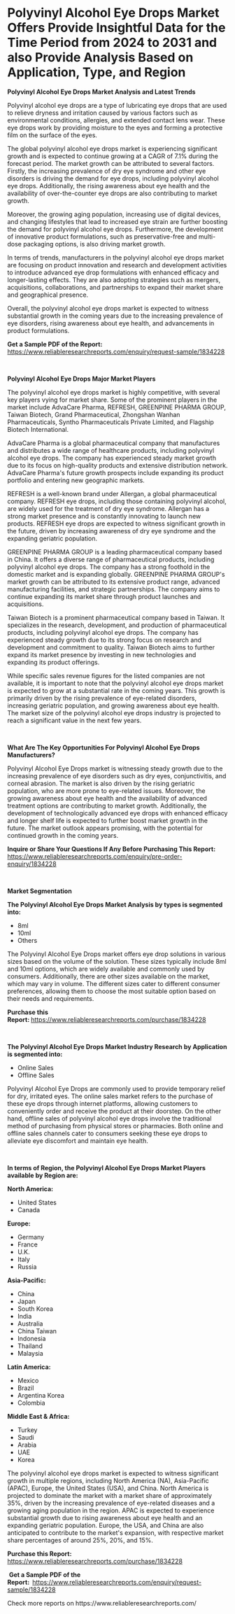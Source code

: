 <p><h1>Polyvinyl Alcohol Eye Drops Market Offers Provide Insightful Data for the Time Period from 2024 to 2031 and also Provide Analysis Based on Application, Type, and Region</h1></p><p><strong>Polyvinyl Alcohol Eye Drops Market Analysis and Latest Trends</strong></p>
<p><p>Polyvinyl alcohol eye drops are a type of lubricating eye drops that are used to relieve dryness and irritation caused by various factors such as environmental conditions, allergies, and extended contact lens wear. These eye drops work by providing moisture to the eyes and forming a protective film on the surface of the eyes.</p><p>The global polyvinyl alcohol eye drops market is experiencing significant growth and is expected to continue growing at a CAGR of 7.1% during the forecast period. The market growth can be attributed to several factors. Firstly, the increasing prevalence of dry eye syndrome and other eye disorders is driving the demand for eye drops, including polyvinyl alcohol eye drops. Additionally, the rising awareness about eye health and the availability of over-the-counter eye drops are also contributing to market growth.</p><p>Moreover, the growing aging population, increasing use of digital devices, and changing lifestyles that lead to increased eye strain are further boosting the demand for polyvinyl alcohol eye drops. Furthermore, the development of innovative product formulations, such as preservative-free and multi-dose packaging options, is also driving market growth.</p><p>In terms of trends, manufacturers in the polyvinyl alcohol eye drops market are focusing on product innovation and research and development activities to introduce advanced eye drop formulations with enhanced efficacy and longer-lasting effects. They are also adopting strategies such as mergers, acquisitions, collaborations, and partnerships to expand their market share and geographical presence.</p><p>Overall, the polyvinyl alcohol eye drops market is expected to witness substantial growth in the coming years due to the increasing prevalence of eye disorders, rising awareness about eye health, and advancements in product formulations.</p></p>
<p><strong>Get a Sample PDF of the Report:&nbsp;</strong> <a href="https://www.reliableresearchreports.com/enquiry/request-sample/1834228">https://www.reliableresearchreports.com/enquiry/request-sample/1834228</a></p>
<p>&nbsp;</p>
<p><strong>Polyvinyl Alcohol Eye Drops Major Market Players</strong></p>
<p><p>The polyvinyl alcohol eye drops market is highly competitive, with several key players vying for market share. Some of the prominent players in the market include AdvaCare Pharma, REFRESH, GREENPINE PHARMA GROUP, Taiwan Biotech, Grand Pharmaceutical, Zhongshan Wanhan Pharmaceuticals, Syntho Pharmaceuticals Private Limited, and Flagship Biotech International.</p><p>AdvaCare Pharma is a global pharmaceutical company that manufactures and distributes a wide range of healthcare products, including polyvinyl alcohol eye drops. The company has experienced steady market growth due to its focus on high-quality products and extensive distribution network. AdvaCare Pharma's future growth prospects include expanding its product portfolio and entering new geographic markets.</p><p>REFRESH is a well-known brand under Allergan, a global pharmaceutical company. REFRESH eye drops, including those containing polyvinyl alcohol, are widely used for the treatment of dry eye syndrome. Allergan has a strong market presence and is constantly innovating to launch new products. REFRESH eye drops are expected to witness significant growth in the future, driven by increasing awareness of dry eye syndrome and the expanding geriatric population.</p><p>GREENPINE PHARMA GROUP is a leading pharmaceutical company based in China. It offers a diverse range of pharmaceutical products, including polyvinyl alcohol eye drops. The company has a strong foothold in the domestic market and is expanding globally. GREENPINE PHARMA GROUP's market growth can be attributed to its extensive product range, advanced manufacturing facilities, and strategic partnerships. The company aims to continue expanding its market share through product launches and acquisitions.</p><p>Taiwan Biotech is a prominent pharmaceutical company based in Taiwan. It specializes in the research, development, and production of pharmaceutical products, including polyvinyl alcohol eye drops. The company has experienced steady growth due to its strong focus on research and development and commitment to quality. Taiwan Biotech aims to further expand its market presence by investing in new technologies and expanding its product offerings.</p><p>While specific sales revenue figures for the listed companies are not available, it is important to note that the polyvinyl alcohol eye drops market is expected to grow at a substantial rate in the coming years. This growth is primarily driven by the rising prevalence of eye-related disorders, increasing geriatric population, and growing awareness about eye health. The market size of the polyvinyl alcohol eye drops industry is projected to reach a significant value in the next few years.</p></p>
<p>&nbsp;</p>
<p><strong>What Are The Key Opportunities For Polyvinyl Alcohol Eye Drops Manufacturers?</strong></p>
<p><p>Polyvinyl Alcohol Eye Drops market is witnessing steady growth due to the increasing prevalence of eye disorders such as dry eyes, conjunctivitis, and corneal abrasion. The market is also driven by the rising geriatric population, who are more prone to eye-related issues. Moreover, the growing awareness about eye health and the availability of advanced treatment options are contributing to market growth. Additionally, the development of technologically advanced eye drops with enhanced efficacy and longer shelf life is expected to further boost market growth in the future. The market outlook appears promising, with the potential for continued growth in the coming years.</p></p>
<p><strong>Inquire or Share Your Questions If Any Before Purchasing This Report:</strong> <a href="https://www.reliableresearchreports.com/enquiry/pre-order-enquiry/1834228">https://www.reliableresearchreports.com/enquiry/pre-order-enquiry/1834228</a></p>
<p>&nbsp;</p>
<p><strong>Market Segmentation</strong></p>
<p><strong>The Polyvinyl Alcohol Eye Drops Market Analysis by types is segmented into:</strong></p>
<p><ul><li>8ml</li><li>10ml</li><li>Others</li></ul></p>
<p><p>The Polyvinyl Alcohol Eye Drops market offers eye drop solutions in various sizes based on the volume of the solution. These sizes typically include 8ml and 10ml options, which are widely available and commonly used by consumers. Additionally, there are other sizes available on the market, which may vary in volume. The different sizes cater to different consumer preferences, allowing them to choose the most suitable option based on their needs and requirements.</p></p>
<p><strong>Purchase this Report:&nbsp;</strong><a href="https://www.reliableresearchreports.com/purchase/1834228">https://www.reliableresearchreports.com/purchase/1834228</a></p>
<p>&nbsp;</p>
<p><strong>The Polyvinyl Alcohol Eye Drops Market Industry Research by Application is segmented into:</strong></p>
<p><ul><li>Online Sales</li><li>Offline Sales</li></ul></p>
<p><p>Polyvinyl Alcohol Eye Drops are commonly used to provide temporary relief for dry, irritated eyes. The online sales market refers to the purchase of these eye drops through internet platforms, allowing customers to conveniently order and receive the product at their doorstep. On the other hand, offline sales of polyvinyl alcohol eye drops involve the traditional method of purchasing from physical stores or pharmacies. Both online and offline sales channels cater to consumers seeking these eye drops to alleviate eye discomfort and maintain eye health.</p></p>
<p>&nbsp;</p>
<p><strong>In terms of Region, the Polyvinyl Alcohol Eye Drops Market Players available by Region are:</strong></p>
<p>
    <p> <strong> North America: </strong>
        <ul>
            <li>United States</li>
            <li>Canada</li>
        </ul>
        </p> 
    <p> <strong> Europe: </strong>
        <ul>
            <li>Germany</li>
            <li>France</li>
            <li>U.K.</li>
            <li>Italy</li>
            <li>Russia</li>
        </ul>
        </p> 
    <p> <strong> Asia-Pacific: </strong>
        <ul>
            <li>China</li>
            <li>Japan</li>
            <li>South Korea</li>
            <li>India</li>
            <li>Australia</li>
            <li>China Taiwan</li>
            <li>Indonesia</li>
            <li>Thailand</li>
            <li>Malaysia</li>
        </ul>
        </p> 
    <p> <strong> Latin America: </strong>
        <ul>
            <li>Mexico</li>
            <li>Brazil</li>
            <li>Argentina Korea</li>
            <li>Colombia</li>
        </ul>
        </p> 
    <p> <strong> Middle East & Africa: </strong>
        <ul>
            <li>Turkey</li>
            <li>Saudi</li>
            <li>Arabia</li>
            <li>UAE</li>
            <li>Korea</li>
        </ul>
    </p>
    </p>
<p><p>The polyvinyl alcohol eye drops market is expected to witness significant growth in multiple regions, including North America (NA), Asia-Pacific (APAC), Europe, the United States (USA), and China. North America is projected to dominate the market with a market share of approximately 35%, driven by the increasing prevalence of eye-related diseases and a growing aging population in the region. APAC is expected to experience substantial growth due to rising awareness about eye health and an expanding geriatric population. Europe, the USA, and China are also anticipated to contribute to the market's expansion, with respective market share percentages of around 25%, 20%, and 15%.</p></p>
<p><strong>Purchase this Report: </strong><a href="https://www.reliableresearchreports.com/purchase/1834228">https://www.reliableresearchreports.com/purchase/1834228</a></p>
<p>&nbsp;<strong>Get a Sample PDF of the Report:&nbsp;&nbsp;</strong><a href="https://www.reliableresearchreports.com/enquiry/request-sample/1834228">https://www.reliableresearchreports.com/enquiry/request-sample/1834228</a></p>
<p><strong></strong></p>
<p>Check more reports on https://www.reliableresearchreports.com/</p>